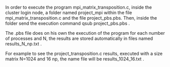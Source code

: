 In order to execute the program mpi_matrix_transposition.c, inside the cluster login node, a folder named project_mpi within the file mpi_matrix_transposition.c and the file project_pbs.pbs. Then, inside the folder send the execution command qsub project_pbs.pbs .

The .pbs file does on his own the execution of the program for each number of processes and N, the results are stored automatically in files named results_N_np.txt .

For example to see the project_transposition.c results, executed with a size matrix N=1024 and 16 np, the name file will be results_1024_16.txt .
